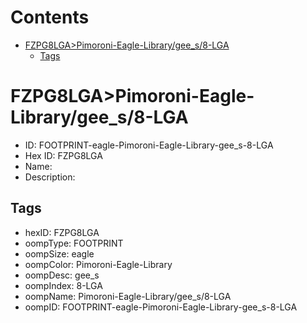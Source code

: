 



Contents
========

* [FZPG8LGA>Pimoroni-Eagle-Library/gee_s/8-LGA](#fzpg8lgapimoroni-eagle-librarygee_s8-lga)
	* [Tags](#tags)

# FZPG8LGA>Pimoroni-Eagle-Library/gee_s/8-LGA

- ID: FOOTPRINT-eagle-Pimoroni-Eagle-Library-gee_s-8-LGA
- Hex ID: FZPG8LGA
- Name: 
- Description: 

## Tags

- hexID: FZPG8LGA
- oompType: FOOTPRINT
- oompSize: eagle
- oompColor: Pimoroni-Eagle-Library
- oompDesc: gee_s
- oompIndex: 8-LGA
- oompName: Pimoroni-Eagle-Library/gee_s/8-LGA
- oompID: FOOTPRINT-eagle-Pimoroni-Eagle-Library-gee_s-8-LGA
